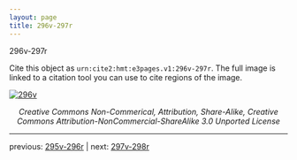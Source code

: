 ```yaml
---
layout: page
title: 296v-297r
---
```


296v-297r

Cite this object as `urn:cite2:hmt:e3pages.v1:296v-297r`.  The full image is linked to a citation tool you can use to cite regions of the image.

[![296v](http://www.homermultitext.org/iipsrv?IIIF=/project/homer/pyramidal/deepzoom/hmt/e3bifolio/v1/null.tif/full/800,/0/default.jpg)](http://www.homermultitext.org/ict2/?urn=urn:cite2:hmt:e3bifolio.v1:null) 

<p style="text-align: center; font-style: italic;">Creative Commons Non-Commerical, Attribution, Share-Alike, Creative Commons Attribution-NonCommercial-ShareAlike 3.0 Unported License</p>

---

previous: [295v-296r](../295v-296r/) | next: [297v-298r](../297v-298r/)